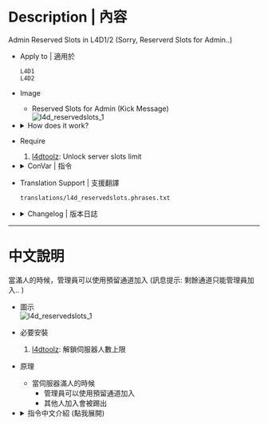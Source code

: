 # Description | 內容
Admin Reserved Slots in L4D1/2 (Sorry, Reserverd Slots for Admin..)

* Apply to | 適用於
	```
    L4D1 
	L4D2
	```

* Image
	* Reserved Slots for Admin (Kick Message)
	<br/>![l4d_reservedslots_1](image/l4d_reservedslots_1.jpg)

* <details><summary>How does it work?</summary>

	* When Server is full,
		* adm can use reserved slots to join server
		* normal players will be blocked on connection
</details>

* Require
	1. [l4dtoolz](https://github.com/fbef0102/Game-Private_Plugin/tree/main/Tutorial_%E6%95%99%E5%AD%B8%E5%8D%80/English/Server/Install_Other_File#l4dtoolz): Unlock server slots limit

* <details><summary>ConVar | 指令</summary>

	* cfg/sourcemod/l4d_reservedslots.cfg
		```php
		// Admin reserved slots. (0=Off)
		l4d_reservedslots_adm "1"

		// Players with these flags have access to use admin reserved slots. (Empty = Everyone, -1: Nobody)
		l4d_reservedslots_flag "z"

		// If 1, display maxplayers only on server status (reserved slots will be hidden)
		// If 0, display maxplayers + reserved slots on server status
		l4d_reservedslots_hide "1"
		```
</details>

* Translation Support | 支援翻譯
	```
	translations/l4d_reservedslots.phrases.txt
	```

* <details><summary>Changelog | 版本日誌</summary>
	
	* v1.8 (2023-8-18)
		* Remake code

	* v1.6 (2023-8-17)
		* Fixed server kicks all players when map change

	* v1.5 (2023-7-1)
        * Require lef4dhooks v1.33 or above
		* Remake code, convert code to latest syntax
		* Fix warnings when compiling on SourceMod 1.11.
		* Optimize code and improve performance
		* Translation Support

	* v1.0 (2023-5-3)
	    * [Original Plugin by fenghf](https://bbs.3dmgame.com/thread-2804070-1-1.html)
</details>

- - - -
# 中文說明
當滿人的時候，管理員可以使用預留通道加入 (訊息提示: 剩餘通道只能管理員加入.. )

* 圖示
	<br/>![l4d_reservedslots_1](image/zho/l4d_reservedslots_1.jpg)

* 必要安裝
	1. [l4dtoolz](https://github.com/fbef0102/Game-Private_Plugin/tree/main/Tutorial_%E6%95%99%E5%AD%B8%E5%8D%80/Chinese_%E7%B9%81%E9%AB%94%E4%B8%AD%E6%96%87/Server/%E5%AE%89%E8%A3%9D%E5%85%B6%E4%BB%96%E6%AA%94%E6%A1%88%E6%95%99%E5%AD%B8#%E5%AE%89%E8%A3%9Dl4dtoolz): 解鎖伺服器人數上限

* 原理
	* 當伺服器滿人的時候
		* 管理員可以使用預留通道加入
		* 其他人加入會被踢出

* <details><summary>指令中文介紹 (點我展開)</summary>

	* cfg/sourcemod/l4d_reservedslots.cfg
		```php
		// 預留通道的數量. (0=關閉)
		l4d_reservedslots_adm "1"

		// 哪些權限視為管理員，這些人可以進入預留通道 (空白 = 任何人都可以進入, -1: 任何人都不行)
		l4d_reservedslots_flag "z"

		// 為1時，伺服器資訊欄上只會顯示 "最大人數" (預留通道會被隱藏)
		// 為0時，伺服器資訊欄上顯示 "最大人數 + 預留通道"
		l4d_reservedslots_hide "1"
		```
</details>
